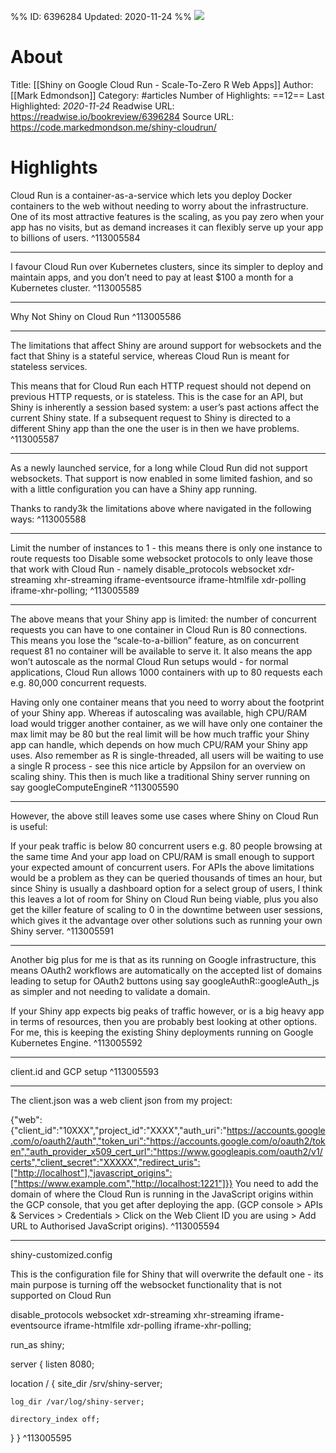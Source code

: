 %%
ID: 6396284
Updated: 2020-11-24
%%
![](https://readwise-assets.s3.amazonaws.com/static/images/article0.00998d930354.png)

# About
Title: [[Shiny on Google Cloud Run - Scale-To-Zero R Web Apps]]
Author: [[Mark Edmondson]]
Category: #articles
Number of Highlights: ==12==
Last Highlighted: *2020-11-24*
Readwise URL: https://readwise.io/bookreview/6396284
Source URL: https://code.markedmondson.me/shiny-cloudrun/


# Highlights 
Cloud Run is a container-as-a-service which lets you deploy Docker containers to the web without needing to worry about the infrastructure. One of its most attractive features is the scaling, as you pay zero when your app has no visits, but as demand increases it can flexibly serve up your app to billions of users.  ^113005584

---

I favour Cloud Run over Kubernetes clusters, since its simpler to deploy and maintain apps, and you don’t need to pay at least $100 a month for a Kubernetes cluster.  ^113005585

---

Why Not Shiny on Cloud Run  ^113005586

---

The limitations that affect Shiny are around support for websockets and the fact that Shiny is a stateful service, whereas Cloud Run is meant for stateless services.

This means that for Cloud Run each HTTP request should not depend on previous HTTP requests, or is stateless. This is the case for an API, but Shiny is inherently a session based system: a user’s past actions affect the current Shiny state. If a subsequent request to Shiny is directed to a different Shiny app than the one the user is in then we have problems.  ^113005587

---

As a newly launched service, for a long while Cloud Run did not support websockets. That support is now enabled in some limited fashion, and so with a little configuration you can have a Shiny app running.

Thanks to randy3k the limitations above where navigated in the following ways:  ^113005588

---

Limit the number of instances to 1 - this means there is only one instance to route requests too
Disable some websocket protocols to only leave those that work with Cloud Run - namely disable_protocols websocket xdr-streaming xhr-streaming iframe-eventsource iframe-htmlfile xdr-polling iframe-xhr-polling;  ^113005589

---

The above means that your Shiny app is limited: the number of concurrent requests you can have to one container in Cloud Run is 80 connections. This means you lose the “scale-to-a-billion” feature, as on concurrent request 81 no container will be available to serve it. It also means the app won’t autoscale as the normal Cloud Run setups would - for normal applications, Cloud Run allows 1000 containers with up to 80 requests each e.g. 80,000 concurrent requests.

Having only one container means that you need to worry about the footprint of your Shiny app. Whereas if autoscaling was available, high CPU/RAM load would trigger another container, as we will have only one container the max limit may be 80 but the real limit will be how much traffic your Shiny app can handle, which depends on how much CPU/RAM your Shiny app uses. Also remember as R is single-threaded, all users will be waiting to use a single R process - see this nice article by Appsilon for an overview on scaling shiny. This then is much like a traditional Shiny server running on say googleComputeEngineR  ^113005590

---

However, the above still leaves some use cases where Shiny on Cloud Run is useful:

If your peak traffic is below 80 concurrent users e.g. 80 people browsing at the same time
And your app load on CPU/RAM is small enough to support your expected amount of concurrent users.
For APIs the above limitations would be a problem as they can be queried thousands of times an hour, but since Shiny is usually a dashboard option for a select group of users, I think this leaves a lot of room for Shiny on Cloud Run being viable, plus you also get the killer feature of scaling to 0 in the downtime between user sessions, which gives it the advantage over other solutions such as running your own Shiny server.  ^113005591

---

Another big plus for me is that as its running on Google infrastructure, this means OAuth2 workflows are automatically on the accepted list of domains leading to setup for OAuth2 buttons using say googleAuthR::googleAuth_js as simpler and not needing to validate a domain.

If your Shiny app expects big peaks of traffic however, or is a big heavy app in terms of resources, then you are probably best looking at other options. For me, this is keeping the existing Shiny deployments running on Google Kubernetes Engine.  ^113005592

---

client.id and GCP setup  ^113005593

---

The client.json was a web client json from my project:

{"web":{"client_id":"10XXX","project_id":"XXXX","auth_uri":"https://accounts.google.com/o/oauth2/auth","token_uri":"https://accounts.google.com/o/oauth2/token","auth_provider_x509_cert_url":"https://www.googleapis.com/oauth2/v1/certs","client_secret":"XXXXX","redirect_uris":["http://localhost"],"javascript_origins":["https://www.example.com","http://localhost:1221"]}}
You need to add the domain of where the Cloud Run is running in the JavaScript origins within the GCP console, that you get after deploying the app. (GCP console > APIs & Services > Credentials > Click on the Web Client ID you are using > Add URL to Authorised JavaScript origins).  ^113005594

---

shiny-customized.config

This is the configuration file for Shiny that will overwrite the default one - its main purpose is turning off the websocket functionality that is not supported on Cloud Run

disable_protocols websocket xdr-streaming xhr-streaming iframe-eventsource iframe-htmlfile xdr-polling iframe-xhr-polling;

run_as shiny;

server {
  listen 8080;

  location / {
    site_dir /srv/shiny-server;

    log_dir /var/log/shiny-server;

    directory_index off;
  }
}  ^113005595

